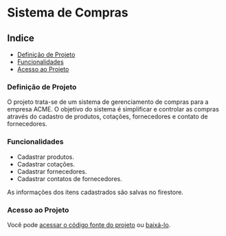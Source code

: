 # Sistema de Compras

## Indice 
* [Definição de Projeto](#definicao-projeto)
* [Funcionalidades](#funcionalidades)
* [Acesso ao Projeto](#acesso)

<h3 id="definicao-projeto">Definição de Projeto</h3>
O projeto trata-se de um sistema de gerenciamento de compras para a empresa ACME. O objetivo do sistema é simplificar e controlar as compras através do cadastro de produtos, cotações, fornecedores e contato de fornecedores.

<h3 id="funcionalidades">Funcionalidades</h3>

* Cadastrar produtos.
* Cadastrar cotações.
* Cadastrar fornecedores.
* Cadastrar contatos de fornecedores.

As informações dos itens cadastrados são salvas no firestore.

<h3 id="acesso">Acesso ao Projeto</h3>

Você pode [acessar o código fonte do projeto](https://github.com/isabella-araujo/SisComp) ou [baixá-lo](https://github.com/isabella-araujo/SisComp/archive/refs/heads/main.zip).



